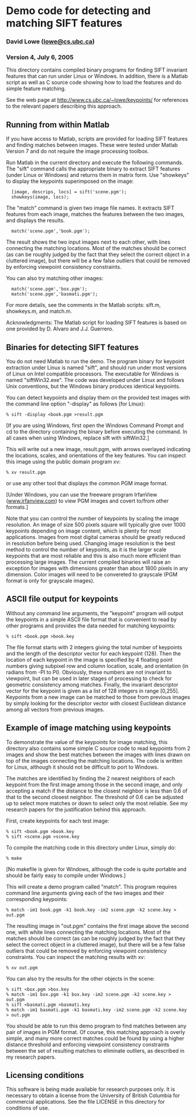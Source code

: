 # Demo code for detecting and matching SIFT features

### David Lowe (lowe@cs.ubc.ca)

### Version 4, July 6, 2005

This directory contains compiled binary programs for finding SIFT
invariant features that can run under Linux or Windows.  In addition,
there is a Matlab script as well as C source code showing how to load
the features and do simple feature matching.

See the web page at 
  http://www.cs.ubc.ca/~lowe/keypoints/ 
for references to the relevant papers describing this approach.


## Running from within Matlab

If you have access to Matlab, scripts are provided for loading SIFT
features and finding matches between images.  These were tested under
Matlab Version 7 and do not require the image processing toolbox.

Run Matlab in the current directory and execute the following
commands.  The "sift" command calls the appropriate binary to extract
SIFT features (under Linux or Windows) and returns them in matrix
form.  Use "showkeys" to display the keypoints superimposed on the
image:

```
  [image, descrips, locs] = sift('scene.pgm');
  showkeys(image, locs);
```

The "match" command is given two image file names.  It extracts SIFT
features from each image, matches the features between the two images,
and displays the results.

```
  match('scene.pgm','book.pgm');
```

The result shows the two input images next to each other, with lines
connecting the matching locations.  Most of the matches should be
correct (as can be roughly judged by the fact that they select the
correct object in a cluttered image), but there will be a few false
outliers that could be removed by enforcing viewpoint consistency
constraints.

You can also try matching other images:

```
  match('scene.pgm','box.pgm');
  match('scene.pgm','basmati.pgm');
```

For more details, see the comments in the Matlab scripts: sift.m,
showkeys.m, and match.m.

Acknowledgments: The Matlab script for loading SIFT features is based
on one provided by D. Alvaro and J.J. Guerrero.


## Binaries for detecting SIFT features

You do not need Matlab to run the demo.  The program binary for
keypoint extraction under Linux is named "sift", and should run under
most versions of Linux on Intel compatible processors.  The executable
for Windows is named "siftWin32.exe".  The code was developed under
Linux and follows Unix conventions, but the Windows binary produces
identical keypoints.

You can detect keypoints and display them on the provided test images
with the command line option "-display" as follows (for Linux):

```
% sift -display <book.pgm >result.pgm
```

[If you are using Windows, first open the Windows Command Prompt and
cd to the directory containing the binary before executing the
command.  In all cases when using Windows, replace sift with
siftWin32.]

This will write out a new image, result.pgm, with arrows overlayed
indicating the locations, scales, and orientations of the key
features.  You can inspect this image using the public domain program xv:

```
% xv result.pgm
```

or use any other tool that displays the common PGM image format.  

[Under Windows, you can use the freeware program IrfanView (www.irfanview.com)
to view PGM images and covert to/from other formats.]

Note that you can control the number of keypoints by scaling the image
resolution.  An image of size 500 pixels square will typically give
over 1000 keypoints depending on image content, which is plenty for
most applications.  Images from most digital cameras should be greatly
reduced in resolution before being used.  Changing image resolution is
the best method to control the number of keypoints, as it is the
larger scale keypoints that are most reliable and this is also much
more efficient than processing large images.  The current compiled
binaries will raise an exception for images with dimensions greater
than about 1800 pixels in any dimension.  Color images will need to
be convereted to grayscale (PGM format is only for grayscale images).

## ASCII file output for keypoints

Without any command line arguments, the "keypoint" program will
output the keypoints in a simple ASCII file format that
is convenient to read by other programs and provides the data needed
for matching keypoints:

```
% sift <book.pgm >book.key
```

The file format starts with 2 integers giving the total number of
keypoints and the length of the descriptor vector for each keypoint
(128). Then the location of each keypoint in the image is specified by
4 floating point numbers giving subpixel row and column location,
scale, and orientation (in radians from -PI to PI).  Obviously, these
numbers are not invariant to viewpoint, but can be used in later
stages of processing to check for geometric consistency among matches.
Finally, the invariant descriptor vector for the keypoint is given as
a list of 128 integers in range [0,255].  Keypoints from a new image
can be matched to those from previous images by simply looking for the
descriptor vector with closest Euclidean distance among all vectors
from previous images.

## Example of image matching using keypoints

To demonstrate the value of the keypoints for image matching, this
directory also contains some simple C source code to read keypoints from
2 images and show the best matches between the images with lines drawn
on top of the images connecting the matching locations.  The code is
written for Linux, although it should not be difficult to port to Windows.

The matches are identified by finding the 2 nearest neighbors of each
keypoint from the first image among those in the second image, and
only accepting a match if the distance to the closest neighbor is less
than 0.6 of that to the second closest neighbor.  The threshold of 0.6
can be adjusted up to select more matches or down to select only the
most reliable.  See my research papers for the justification behind
this approach.

First, create keypoints for each test image:

```
% sift <book.pgm >book.key
% sift <scene.pgm >scene.key
```

To compile the matching code in this directory under Linux, simply do:

```
% make
```

[No makefile is given for Windows, although the code is quite portable
and should be fairly easy to compile under Windows.]

This will create a demo program called "match".  This program
requires command line arguments giving each of the two images and
their corresponding keypoints:

```
% match -im1 book.pgm -k1 book.key -im2 scene.pgm -k2 scene.key > out.pgm
```

The resulting image in "out.pgm" contains the first image above the
second one, with white lines connecting the matching locations.  Most
of the matches should be correct (as can be roughly judged by the fact
that they select the correct object in a cluttered image), but there
will be a few false outliers that could be removed by enforcing
viewpoint consistency constraints.  You can inspect the matching
results with xv:

```
% xv out.pgm
```

You can also try the results for the other objects in the scene:

```
% sift <box.pgm >box.key
% match -im1 box.pgm -k1 box.key -im2 scene.pgm -k2 scene.key > out.pgm
% sift <basmati.pgm >basmati.key
% match -im1 basmati.pgm -k1 basmati.key -im2 scene.pgm -k2 scene.key > out.pgm
```

You should be able to run this demo program to find matches between
any pair of images in PGM format.  Of course, this matching approach
is overly simple, and many more correct matches could be found by
using a higher distance threshold and enforcing viewpoint consistency
constraints between the set of resulting matches to eliminate
outliers, as described in my research papers.


## Licensing conditions

This software is being made available for research purposes only.  It
is necessary to obtain a license from the University of British
Columbia for commercial applications.  See the file LICENSE in this
directory for conditions of use.

